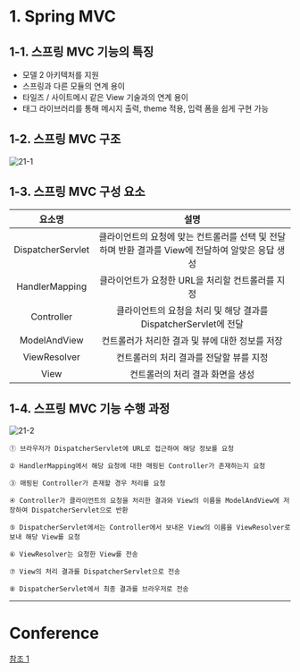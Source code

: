 # 1. Spring MVC
## 1-1. 스프링 MVC 기능의 특징
- 모델 2 아키텍처를 지원
- 스프링과 다른 모듈의 연계 용이
- 타일즈 / 사이트메시 같은 View 기술과의 연계 용이
- 태그 라이브러리를 통해 메시지 출력, theme 적용, 입력 폼을 쉽게 구현 가능
## 1-2. 스프링 MVC 구조
![21-1](https://user-images.githubusercontent.com/48504392/126863637-e6e4f145-77ec-4a10-9344-ef1a310c704d.png)  
## 1-3. 스프링 MVC 구성 요소
|요소명|설명|
|:--:|:--:|
|DispatcherServlet|클라이언트의 요청에 맞는 컨트롤러를 선택 및 전달하며 반환 결과를 View에 전달하여 알맞은 응답 생성|
|HandlerMapping|클라이언트가 요청한 URL을 처리할 컨트롤러를 지정|
|Controller|클라이언트의 요청을 처리 및 해당 결과를 DispatcherServlet에 전달|
|ModelAndView|컨트롤러가 처리한 결과 및 뷰에 대한 정보를 저장|
|ViewResolver|컨트롤러의 처리 결과를 전달할 뷰를 지정|
|View|컨트롤러의 처리 결과 화면을 생성|

## 1-4. 스프링 MVC 기능 수행 과정
![21-2](https://user-images.githubusercontent.com/48504392/126863638-2ee03d0a-3bf0-40ee-8f5f-9cd99c2e75c1.png)  
```
① 브라우저가 DispatcherServlet에 URL로 접근하여 해당 정보를 요청

② HandlerMapping에서 해당 요청에 대한 매핑된 Controller가 존재하는지 요청

③ 매핑된 Controller가 존재할 경우 처리를 요청

④ Controller가 클라이언트의 요청을 처리한 결과와 View의 이름을 ModelAndView에 저장하여 DispatcherServlet으로 반환

⑤ DispatcherServlet에서는 Controller에서 보내온 View의 이름을 ViewResolver로 보내 해당 View를 요청

⑥ ViewResolver는 요청한 View를 전송

⑦ View의 처리 결과를 DispatcherServlet으로 전송

⑧ DispatcherServlet에서 최종 결과를 브라우저로 전송
```
____
#

# Conference
[참조 1](https://www.youtube.com/watch?v=Kxy-OHCdbOY&list=PLuvImYntyp-s76lJiia8YfskDRAypeoyh&index=142)
